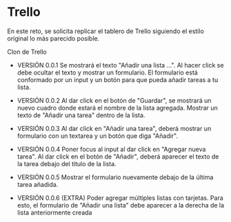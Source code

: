 # Trello

En este reto, se solicita replicar el tablero de Trello siguiendo el estilo original lo más parecido posible.

Clon de Trello

* VERSIÓN 0.0.1
Se mostrará el texto "Añadir una lista ...".
Al hacer click se debe ocultar el texto y mostrar un formulario.
El formulario está conformado por un input y un botón para que pueda añadir tareas a tu lista.

* VERSIÓN 0.0.2
Al dar click en el botón de "Guardar", se mostrará un nuevo cuadro donde estará el nombre de la lista agregada.
Mostrar un texto de "Añadir una tarea" dentro de la lista.

* VERSIÓN 0.0.3
Al dar click en "Añadir una tarea", deberá mostrar un formulario con un textarea y un botón que diga "Añadir".

* VERSIÓN 0.0.4
Poner focus al input al dar click en "Agregar nueva tarea".
Al dar click en el botón de "Añadir", deberá aparecer el texto de la tarea debajo del título de la lista.

* VERSIÓN 0.0.5
Mostrar el formulario nuevamente debajo de la última tarea añadida.

* VERSIÓN 0.0.6 (EXTRA)
Poder agregar múltiples listas con tarjetas. Para esto, el formulario de "Añadir una lista" debe aparecer a la derecha de la lista anteriormente creada